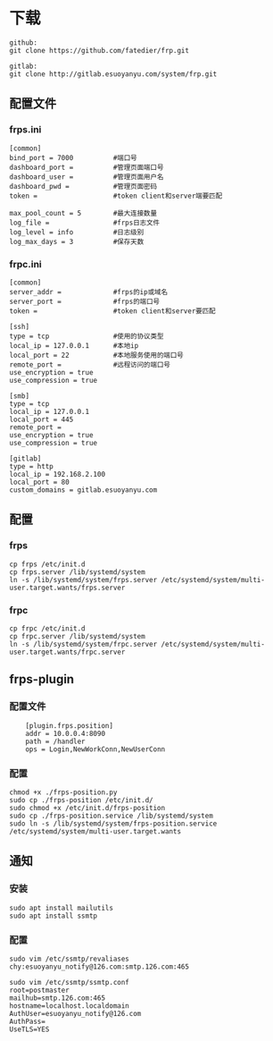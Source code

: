 # 下载
    github:
    git clone https://github.com/fatedier/frp.git

    gitlab:
    git clone http://gitlab.esuoyanyu.com/system/frp.git
## 配置文件
### frps.ini
    [common]                                                
    bind_port = 7000          #端口号                                       
    dashboard_port =          #管理页面端口号 
    dashboard_user =          #管理页面用户名 
    dashboard_pwd =           #管理页面密码
    token =                   #token client和server端要匹配 

    max_pool_count = 5        #最大连接数量 
    log_file =                #frps日志文件
    log_level = info          #日志级别 
    log_max_days = 3          #保存天数 
### frpc.ini
    [common]
    server_addr =             #frps的ip或域名
    server_port =             #frps的端口号 
    token =                   #token client和server要匹配

    [ssh]
    type = tcp                #使用的协议类型
    local_ip = 127.0.0.1      #本地ip
    local_port = 22           #本地服务使用的端口号
    remote_port =             #远程访问的端口号
    use_encryption = true
    use_compression = true

    [smb]
    type = tcp
    local_ip = 127.0.0.1
    local_port = 445
    remote_port =
    use_encryption = true
    use_compression = true

    [gitlab]
    type = http
    local_ip = 192.168.2.100
    local_port = 80
    custom_domains = gitlab.esuoyanyu.com

## 配置
### frps
    cp frps /etc/init.d
    cp frps.server /lib/systemd/system
    ln -s /lib/systemd/system/frps.server /etc/systemd/system/multi-user.target.wants/frps.server
### frpc
    cp frpc /etc/init.d
    cp frpc.server /lib/systemd/system
    ln -s /lib/systemd/system/frpc.server /etc/systemd/system/multi-user.target.wants/frpc.server

## frps-plugin
### 配置文件
```
    [plugin.frps.position]
    addr = 10.0.0.4:8090
    path = /handler
    ops = Login,NewWorkConn,NewUserConn
```

### 配置
```
chmod +x ./frps-position.py
sudo cp ./frps-position /etc/init.d/
sudo chmod +x /etc/init.d/frps-position
sudo cp ./frps-position.service /lib/systemd/system
sudo ln -s /lib/systemd/system/frps-position.service /etc/systemd/system/multi-user.target.wants
```

## 通知
### 安装
```
sudo apt install mailutils
sudo apt install ssmtp
```
### 配置
```
sudo vim /etc/ssmtp/revaliases
chy:esuoyanyu_notify@126.com:smtp.126.com:465

sudo vim /etc/ssmtp/ssmtp.conf
root=postmaster
mailhub=smtp.126.com:465
hostname=localhost.localdomain
AuthUser=esuoyanyu_notify@126.com
AuthPass=
UseTLS=YES

```